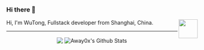 ### Hi there 👋

<p>
Hi, I'm WuTong, Fullstack developer from Shanghai, China.
<img align='right' src='https://user-images.githubusercontent.com/5713670/87202985-820dcb80-c2b6-11ea-9f56-7ec461c497c3.gif' width='50"'>
</p>

<hr />

<p align="center">

<img align="center" src="https://github-readme-stats.vercel.app/api/top-langs/?username=Away0x&hide_langs_below=1&theme=default&line_height=27" />
<img align="center" src="https://github-readme-stats.vercel.app/api?username=Away0x&show_icons=true&line_height=27" alt="Away0x's Github Stats" />
</p>

